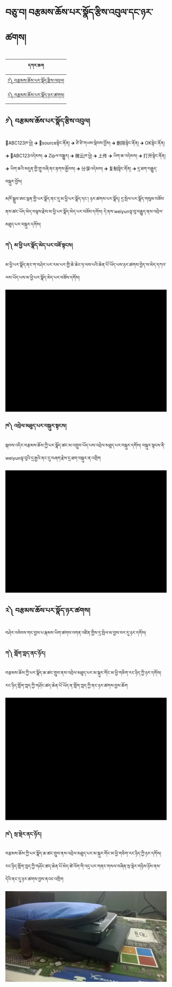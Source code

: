 # བཅུ་བ། བརྩམས་ཆོས་པར་སྣོད་རྩིས་འབུལ་དང་ཉར་ཚགས།
| དཀར་ཆག  | 
|-------|
| [༡༽ བརྩམས་ཆོས་པར་སྣོད་རྩིས་འབུལ།](https://github.com/buda-base/budax/blob/master/howtoguides/DIG14/index.md#%E0%BC%A1-%E0%BD%96%E0%BD%A2%E0%BE%A9%E0%BD%98%E0%BD%A6%E0%BD%86%E0%BD%BC%E0%BD%A6%E0%BD%94%E0%BD%A2%E0%BD%A6%E0%BE%A3%E0%BD%BC%E0%BD%91%E0%BD%A2%E0%BE%A9%E0%BD%B2%E0%BD%A6%E0%BD%A0%E0%BD%96%E0%BD%B4%E0%BD%A3)|
| [༢༽ བརྩམས་ཆོས་པར་སྣོད་ཉར་ཚགས།](https://github.com/buda-base/budax/blob/master/howtoguides/DIG14/index.md#%E0%BC%A2%E0%BD%96%E0%BD%A2%E0%BE%A9%E0%BD%98%E0%BD%A6%E0%BD%86%E0%BD%BC%E0%BD%A6%E0%BD%94%E0%BD%A2%E0%BD%A6%E0%BE%A3%E0%BD%BC%E0%BD%91%E0%BD%89%E0%BD%A2%E0%BD%9A%E0%BD%82%E0%BD%A6)|
## ༡༽ བརྩམས་ཆོས་པར་སྣོད་རྩིས་འབུལ།

📂ABC123ཁ་ཕྱེ། 🡲 📂sourceསྟེང་ནོན། 🡲 ཙི་ཙི་གཡས་སྡེབས་བྱོས། 🡲 删除སྟེང་ནོན། 🡲 OKསྟེང་ནོན། 🡲 📂ABC123འདེམས། 🡲 Zipལ་བསྒྱུར། 🡲  微云ཁ་ཕྱེ། 🡲 上传 🡲 ཡིག་ཆ་འདེམས། 🡲 打开སྟེང་ནོན། 🡲 ཡིག་ཆའི་མདུན་གྱི་གྲུ་བཞི་ནང་རྟགས་རྒྱོབས། 🡲 分享འདེམས། 🡲 复制སྟེང་ནོན། 🡲 དྲ་ཐག་བརྒྱུད་བསྐུར་བྱོས།

མཁོ་སྒྲུབ་ཨང་ལྡན་གྱི་པར་སྣོད་ནང་དུ་མ་ཕྱི་པར་སྣོད་དང་། ཉར་ཚགས་པར་སྣོད། དྲ་སྤེལ་པར་སྣོད་གསུམ་བཟོས་ནས་ཚང་ཡོད་མེད་བལྟས་རྗེས་མ་ཕྱི་པར་སྣོད་མེད་པར་བཟོས་དགོས། དེ་ནས་weiyunལྟ་བུ་བརྒྱུད་ནས་འབྲེལ་མཐུད་པར་བསྐུར་དགོས། 

### ཀ༽ མ་ཕྱི་པར་སྣོད་མེད་པར་བཟོ་སྟངས། <br/>
མ་ཕྱི་པར་སྣོད་ནང་ག་བཤེར་པར་རམ་པར་གྱི་ཆེ་ཆེང་ཧ་ལས་པའི་ཆེན་པོ་ཡོད་པས་ཉར་ཚགས་བྱེད་ས་མེད་དཀའ་ལས་ཡོད་པས་མ་ཕྱི་པར་སྣོད་མེད་པར་བཟོས་དགོས།

![800](images/001.gif)

### ཁ༽ འབྲེལ་མཐུད་པར་བསྐུར་སྟངས། <br/>
སྐབས་འདིར་བརྩམས་ཆོས་ཀྱི་པར་སྣོད་ཚང་མ་འགྲུབ་ཡོད་པས་འབྲེལ་མཐུད་པར་བསྐུར་དགོས། བསྐུར་སྟངས་ནི་weiyunལྟ་བུའི་དྲ་རྒྱའི་ནང་དུ་བཞག་རྗེས་དྲ་ཐག་བསྐུར་ན་འགྲིག

![800](images/002.gif)


## ༢༽ བརྩམས་ཆོས་པར་སྣོད་ཉར་ཚགས།

བཤེར་འབེབས་གང་བྱས་པ་རྣམས་ཡིག་ཚགས་འགན་འཛིན་གྱིས་དྲ་སྤེལ་མ་བྱས་བར་དུ་ཉར་དགོས།

### ཀ༽ གློག་ཀླད་ནང་ཉོར། <br/>
བརྩམས་ཆོས་ཀྱི་པར་སྣོད་ཆ་ཚང་གྲུབ་ནས་འབྲེལ་མཐུད་པར་མ་སྐུར་གོང་མ་ཕྱི་གཅིག་རང་ཉིད་ཀྱི་ཉར་དགོས། རང་ཉིད་གློག་ཀླད་ཀྱི་གཤོང་ཚད་ཆེན་པོ་ཡོད་ན་གློག་ཀླད་ཀྱི་ནང་ཉར་ཚགས་བྱས་ཆོག

![800](images/003.gif)

### ཁ༽ སྲ་སྡེར་ནང་ཉོར། <br/>
བརྩམས་ཆོས་ཀྱི་པར་སྣོད་ཆ་ཚང་གྲུབ་ནས་འབྲེལ་མཐུད་པར་མ་སྐུར་གོང་མ་ཕྱི་གཅིག་རང་ཉིད་ཀྱི་ཉར་དགོས། རང་ཉིད་གློག་ཀླད་ཀྱི་གཤོང་ཚད་ཆེན་པོ་མེད་ཚེ་འོག་གི་འདྲ་པར་གནང་གསལ་བཞིན་སྲ་སྡེར་གཉིས་ཉོས་ནས་དེའི་ནང་དུ་ཉར་ཚགས་བྱས་ནའང་འགྲིག

![800](images/004.jpg)
